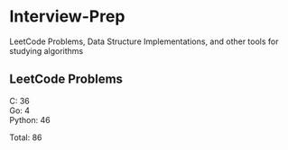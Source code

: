# Interview-Prep
LeetCode Problems, Data Structure Implementations, and other tools for studying algorithms

## LeetCode Problems
C:      36<br/>
Go:     4<br/>
Python: 46<br/>

Total:  86
